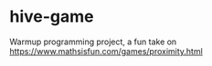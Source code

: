 # hive-game
Warmup programming project, a fun take on https://www.mathsisfun.com/games/proximity.html 

